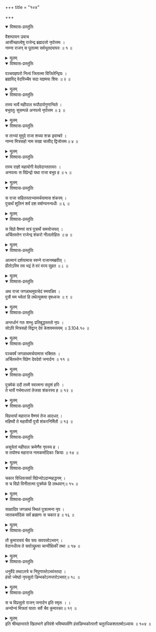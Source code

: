 +++
title = "१०४"

+++

<details open><summary>विश्वास-प्रस्तुतिः</summary>

वैशम्पायन उवाच  
आसीच्छाल्वेषु राजेन्द्र ब्रह्मदत्तो नृपोत्तमः ।  
नाम्ना राजन् स पूतात्मा सर्वभूतदयापरः ॥ १ ॥
</details>

<details><summary>मूलम्</summary>

वैशम्पायन उवाच  
आसीच्छाल्वेषु राजेन्द्र ब्रह्मदत्तो नृपोत्तमः ।  
नाम्ना राजन् स पूतात्मा सर्वभूतदयापरः ॥ १ ॥
</details>

<details open><summary>विश्वास-प्रस्तुतिः</summary>

पञ्चयज्ञपरो नित्यं जितात्मा विजितेन्द्रियः ।  
ब्रह्मविद् वेदविच्चैव सदा यज्ञमयः शिवः ॥ २ ॥
</details>

<details><summary>मूलम्</summary>

पञ्चयज्ञपरो नित्यं जितात्मा विजितेन्द्रियः ।  
ब्रह्मविद् वेदविच्चैव सदा यज्ञमयः शिवः ॥ २ ॥
</details>

<details open><summary>विश्वास-प्रस्तुतिः</summary>

तस्य भार्ये महीपाल रूपौदार्यगुणान्विते ।  
बभूवतुः सुसम्पन्ने अनपत्ये नृपोत्तम ॥ ३ ॥
</details>

<details><summary>मूलम्</summary>

तस्य भार्ये महीपाल रूपौदार्यगुणान्विते ।  
बभूवतुः सुसम्पन्ने अनपत्ये नृपोत्तम ॥ ३ ॥
</details>

<details open><summary>विश्वास-प्रस्तुतिः</summary>

स ताभ्यां मुमुदे राजा शच्या शक्र इवाम्बरे ।  
नाम्ना मित्रसहो नाम सखा चासीद् द्विजोत्तमः॥ ४ ॥
</details>

<details><summary>मूलम्</summary>

स ताभ्यां मुमुदे राजा शच्या शक्र इवाम्बरे ।  
नाम्ना मित्रसहो नाम सखा चासीद् द्विजोत्तमः॥ ४ ॥
</details>

<details open><summary>विश्वास-प्रस्तुतिः</summary>

तस्य राज्ञो महायोगी वेदवेदान्ततत्परः ।  
अनपत्यः स विप्रेन्द्रो यथा राजा बभूव ह ॥ ५ ॥
</details>

<details><summary>मूलम्</summary>

तस्य राज्ञो महायोगी वेदवेदान्ततत्परः ।  
अनपत्यः स विप्रेन्द्रो यथा राजा बभूव ह ॥ ५ ॥
</details>

<details open><summary>विश्वास-प्रस्तुतिः</summary>

स राजा सहितस्ताभ्यामर्चयामास शंकरम् ।  
पुत्रार्थं शूलिनं शर्वं दश वर्षाण्यनन्यधीः ॥ ६ ॥
</details>

<details><summary>मूलम्</summary>

स राजा सहितस्ताभ्यामर्चयामास शंकरम् ।  
पुत्रार्थं शूलिनं शर्वं दश वर्षाण्यनन्यधीः ॥ ६ ॥
</details>

<details open><summary>विश्वास-प्रस्तुतिः</summary>

स विप्रो वैष्णवं सत्रं पुत्रार्थे समयोजयत् ।  
अर्चितस्तेन राजेन्द्र शंकरो नीललोहितः ॥ ७ ॥
</details>

<details><summary>मूलम्</summary>

स विप्रो वैष्णवं सत्रं पुत्रार्थे समयोजयत् ।  
अर्चितस्तेन राजेन्द्र शंकरो नीललोहितः ॥ ७ ॥
</details>

<details open><summary>विश्वास-प्रस्तुतिः</summary>

आत्मानं दर्शयामास स्वप्ने राजानमब्रवीत् ।  
प्रीतोऽस्मि तव भद्रं ते वरं वरय सुव्रत ॥ ८ ॥
</details>

<details><summary>मूलम्</summary>

आत्मानं दर्शयामास स्वप्ने राजानमब्रवीत् ।  
प्रीतोऽस्मि तव भद्रं ते वरं वरय सुव्रत ॥ ८ ॥
</details>

<details open><summary>विश्वास-प्रस्तुतिः</summary>

अथ राजा जगन्नाथमुवाचेदं स्मयन्निव ।  
पुत्रौ मम भवेतां हि तथेत्युक्त्वा वृषध्वजः ॥ ९ ॥
</details>

<details><summary>मूलम्</summary>

अथ राजा जगन्नाथमुवाचेदं स्मयन्निव ।  
पुत्रौ मम भवेतां हि तथेत्युक्त्वा वृषध्वजः ॥ ९ ॥
</details>

<details open><summary>विश्वास-प्रस्तुतिः</summary>

अन्तर्धानं गतः शम्भुः प्रतिबुद्धस्ततो नृपः ।  
सोऽपि मित्रसहो विद्वान् देवं केशवमव्ययम् ॥ 3.104.१० ॥
</details>

<details><summary>मूलम्</summary>

अन्तर्धानं गतः शम्भुः प्रतिबुद्धस्ततो नृपः ।  
सोऽपि मित्रसहो विद्वान् देवं केशवमव्ययम् ॥ 3.104.१० ॥
</details>

<details open><summary>विश्वास-प्रस्तुतिः</summary>

पञ्चवर्षं जगन्नाथमर्चयामास भक्तितः ।  
अर्चितस्तेन विप्रेण देवदेवो जनार्दनः ॥ ११ ॥
</details>

<details><summary>मूलम्</summary>

पञ्चवर्षं जगन्नाथमर्चयामास भक्तितः ।  
अर्चितस्तेन विप्रेण देवदेवो जनार्दनः ॥ ११ ॥
</details>

<details open><summary>विश्वास-प्रस्तुतिः</summary>

पुत्रमेकं ददौ तस्मै स्वात्मना सदृशं हरिः ।  
ते भार्ये गर्भमाधत्तां तेजसा शंकरस्य ह ॥ १२ ॥
</details>

<details><summary>मूलम्</summary>

पुत्रमेकं ददौ तस्मै स्वात्मना सदृशं हरिः ।  
ते भार्ये गर्भमाधत्तां तेजसा शंकरस्य ह ॥ १२ ॥
</details>

<details open><summary>विश्वास-प्रस्तुतिः</summary>

विप्रभार्या महाराज वैष्णवं तेज आदधत् ।  
महिष्यौ ते महावीर्यौ पुत्रौ शंकरनिर्मितौ ॥ १३ ॥
</details>

<details><summary>मूलम्</summary>

विप्रभार्या महाराज वैष्णवं तेज आदधत् ।  
महिष्यौ ते महावीर्यौ पुत्रौ शंकरनिर्मितौ ॥ १३ ॥
</details>

<details open><summary>विश्वास-प्रस्तुतिः</summary>

असूयेतां महीपाल क्रमेणैव नृपस्य ह ।  
स तयोश्च महाराज नामकर्मादिकाः क्रियाः ॥ १४ ॥
</details>

<details><summary>मूलम्</summary>

असूयेतां महीपाल क्रमेणैव नृपस्य ह ।  
स तयोश्च महाराज नामकर्मादिकाः क्रियाः ॥ १४ ॥
</details>

<details open><summary>विश्वास-प्रस्तुतिः</summary>

चकार विधिवत्सर्वा विप्रेभ्योऽदान्महद्धनम् ।  
स च विप्रो विनीतात्मा पुत्रमेकं हि लब्धवान्॥ १५ ॥
</details>

<details><summary>मूलम्</summary>

चकार विधिवत्सर्वा विप्रेभ्योऽदान्महद्धनम् ।  
स च विप्रो विनीतात्मा पुत्रमेकं हि लब्धवान्॥ १५ ॥
</details>

<details open><summary>विश्वास-प्रस्तुतिः</summary>

साक्षादिव जगन्नाथं स्थितं पुत्रात्मना नृप ।  
जातकर्मादिकं सर्वं ब्राह्मणः स चकार ह ॥ १६ ॥
</details>

<details><summary>मूलम्</summary>

साक्षादिव जगन्नाथं स्थितं पुत्रात्मना नृप ।  
जातकर्मादिकं सर्वं ब्राह्मणः स चकार ह ॥ १६ ॥
</details>

<details open><summary>विश्वास-प्रस्तुतिः</summary>

तौ कुमारावयं चैव त्रयः सवयसोऽभवन् ।  
वेदानधीत्य ते सर्वाञ्छ्रुत्वा चान्वीक्षिकीं तथा ॥ १७ ॥
</details>

<details><summary>मूलम्</summary>

तौ कुमारावयं चैव त्रयः सवयसोऽभवन् ।  
वेदानधीत्य ते सर्वाञ्छ्रुत्वा चान्वीक्षिकीं तथा ॥ १७ ॥
</details>

<details open><summary>विश्वास-प्रस्तुतिः</summary>

धनुर्वेदे तथाऽस्त्रे च निपुणास्तेऽभवंस्तदा ।  
हंसो ज्येष्ठो नृपसुतो डिम्भकोऽनन्तरोऽभवत्॥ १८ ॥
</details>

<details><summary>मूलम्</summary>

धनुर्वेदे तथाऽस्त्रे च निपुणास्तेऽभवंस्तदा ।  
हंसो ज्येष्ठो नृपसुतो डिम्भकोऽनन्तरोऽभवत्॥ १८ ॥
</details>

<details open><summary>विश्वास-प्रस्तुतिः</summary>

स च विप्रसुतो राजन् जनार्दन इति स्मृतः । ।  
अन्योन्यं मित्रतां याताः सर्वे चैव कुमारकाः॥ १९ ॥
</details>

<details><summary>मूलम्</summary>

स च विप्रसुतो राजन् जनार्दन इति स्मृतः । ।  
अन्योन्यं मित्रतां याताः सर्वे चैव कुमारकाः॥ १९ ॥
</details>
इति श्रीमहाभारते खिलभागे हरिवंशे भविष्यपर्वणि हंसडिम्भकोत्पत्तौ चतुरधिकशततमोऽध्यायः ॥ १०४ ॥
